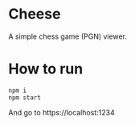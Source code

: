 # Cheese

A simple chess game (PGN) viewer.

# How to run

```
npm i
npm start
```

And go to https://localhost:1234

